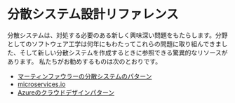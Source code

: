# 分散システム設計リファレンス

分散システムは、対処する必要のある新しく興味深い問題をもたらします。分野としてのソフトウェア工学は何年にもわたってこれらの問題に取り組んできました、そして新しい分散システムを作成するときに参照できる驚異的なリソースがあります。
私たちがお勧めするものは次のとおりです。

* [マーティンファウラーの分散システムのパターン](https://martinfowler.com/articles/patterns-of-distributed-systems/)
* [microservices.io](https://microservices.io/index.html)
* [Azureのクラウドデザインパターン](https://docs.microsoft.com/en-us/azure/architecture/patterns/)
